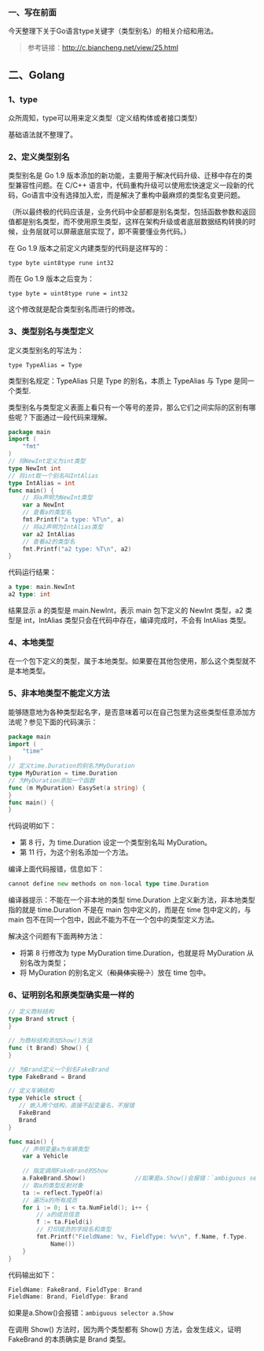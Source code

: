 ### 一、写在前面

今天整理下关于Go语言type关键字（类型别名）的相关介绍和用法。

> 参考链接：http://c.biancheng.net/view/25.html

## 二、Golang

### 1、type

众所周知，type可以用来定义类型（定义结构体或者接口类型）

基础语法就不整理了。

### 2、定义类型别名

类型别名是 Go 1.9 版本添加的新功能，主要用于解决代码升级、迁移中存在的类型兼容性问题。在 C/C++ 语言中，代码重构升级可以使用宏快速定义一段新的代码，Go语言中没有选择加入宏，而是解决了重构中最麻烦的类型名变更问题。

（所以最终极的代码应该是，业务代码中全部都是别名类型，包括函数参数和返回值都是别名类型，而不使用原生类型，这样在架构升级或者底层数据结构转换的时候，业务层就可以屏蔽底层实现了，即不需要懂业务代码。）

在 Go 1.9 版本之前定义内建类型的代码是这样写的：

```
type byte uint8type rune int32
```

而在 Go 1.9 版本之后变为：

```
type byte = uint8type rune = int32
```

这个修改就是配合类型别名而进行的修改。



### 3、类型别名与类型定义

定义类型别名的写法为：

`type TypeAlias = Type`

类型别名规定：TypeAlias 只是 Type 的别名，本质上 TypeAlias 与 Type 是同一个类型.

类型别名与类型定义表面上看只有一个等号的差异，那么它们之间实际的区别有哪些呢？下面通过一段代码来理解。

```go
package main
import (
    "fmt"
)
// 将NewInt定义为int类型
type NewInt int
// 将int取一个别名叫IntAlias
type IntAlias = int
func main() {
    // 将a声明为NewInt类型
    var a NewInt
    // 查看a的类型名
    fmt.Printf("a type: %T\n", a)
    // 将a2声明为IntAlias类型
    var a2 IntAlias
    // 查看a2的类型名
    fmt.Printf("a2 type: %T\n", a2)
}
```

代码运行结果：

```go
a type: main.NewInt
a2 type: int
```


结果显示 a 的类型是 main.NewInt，表示 main 包下定义的 NewInt 类型，a2 类型是 int，IntAlias 类型只会在代码中存在，编译完成时，不会有 IntAlias 类型。



### 4、本地类型

在一个包下定义的类型，属于本地类型。如果要在其他包使用，那么这个类型就不是本地类型。

### 5、非本地类型不能定义方法

能够随意地为各种类型起名字，是否意味着可以在自己包里为这些类型任意添加方法呢？参见下面的代码演示：

```go
package main
import (
    "time"
)
// 定义time.Duration的别名为MyDuration
type MyDuration = time.Duration
// 为MyDuration添加一个函数
func (m MyDuration) EasySet(a string) {
}
func main() {
}
```

代码说明如下：

- 第 8 行，为 time.Duration 设定一个类型别名叫 MyDuration。
- 第 11 行，为这个别名添加一个方法。

编译上面代码报错，信息如下：

```go
cannot define new methods on non-local type time.Duration
```

编译器提示：不能在一个非本地的类型 time.Duration 上定义新方法，非本地类型指的就是 time.Duration 不是在 main 包中定义的，而是在 time 包中定义的，与 main 包不在同一个包中，因此不能为不在一个包中的类型定义方法。

解决这个问题有下面两种方法：

- 将第 8 行修改为 type MyDuration time.Duration，也就是将 MyDuration 从别名改为类型；
- 将 MyDuration 的别名定义（~~和具体实现？~~）放在 time 包中。



### 6、证明别名和原类型确实是一样的

```go
// 定义商标结构
type Brand struct {
}

// 为商标结构添加Show()方法
func (t Brand) Show() {
}

// 为Brand定义一个别名FakeBrand
type FakeBrand = Brand

// 定义车辆结构
type Vehicle struct {
   // 嵌入两个结构，直接不起变量名，不报错
   FakeBrand
   Brand
}

func main() {
    // 声明变量a为车辆类型
    var a Vehicle
   
    // 指定调用FakeBrand的Show
    a.FakeBrand.Show()   			//如果是a.Show()会报错：`ambiguous selector a.Show`
    // 取a的类型反射对象
    ta := reflect.TypeOf(a)
    // 遍历a的所有成员
    for i := 0; i < ta.NumField(); i++ {
        // a的成员信息
        f := ta.Field(i)
        // 打印成员的字段名和类型
        fmt.Printf("FieldName: %v, FieldType: %v\n", f.Name, f.Type.
            Name())
    }
}
```

代码输出如下：

```go
FieldName: FakeBrand, FieldType: Brand
FieldName: Brand, FieldType: Brand
```

如果是a.Show()会报错：`ambiguous selector a.Show`

在调用 Show() 方法时，因为两个类型都有 Show() 方法，会发生歧义，证明 FakeBrand 的本质确实是 Brand 类型。
